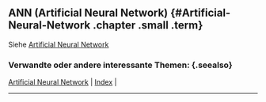 ## ANN (Artificial Neural Network) {#Artificial-Neural-Network .chapter .small .term}

Siehe [Artificial Neural Network](#Artificial-Neural-Network)

### Verwandte oder andere interessante Themen: {.seealso}

[Artificial Neural Network](#Artificial-Neural-Network) |
[Index](#Index) |

----


